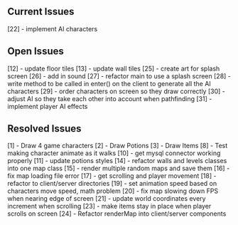 ## Current Issues
[22] - implement AI characters

## Open Issues ##
[12] - update floor tiles
[13] - update wall tiles
[25] - create art for splash screen
[26] - add in sound
[27] - refactor main to use a splash screen 
[28] - write method to be called in enter() on the client to generate all the AI characters
[29] - order characters on screen so they draw correctly
[30] - adjust AI so they take each other into account when pathfinding
[31] - implement player AI effects
        
## Resolved Issues ##
[1] - Draw 4 game characters
[2] - Draw Potions
[3] - Draw Items 
[8] - Test making character animate as it walks 
[10] - get mysql connector working properly
[11] - update potions styles
[14] - refactor walls and levels classes into one map class
[15] - render multiple random maps and save them
[16] - fix map loading file error
[17] - get scrolling and player movement
[18] - refactor to client/server directories
[19] - set animation speed based on characters move speed, math problem
[20] - fix map slowing down FPS when nearing edge of screen
[21] - update world coordinates every increment when scrolling
[23] - make items stay in place when player scrolls on screen
[24] - Refactor renderMap into client/server components